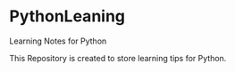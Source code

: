 # PythonLeaning
Learning Notes for Python


This Repository is created to store learning tips for Python.
